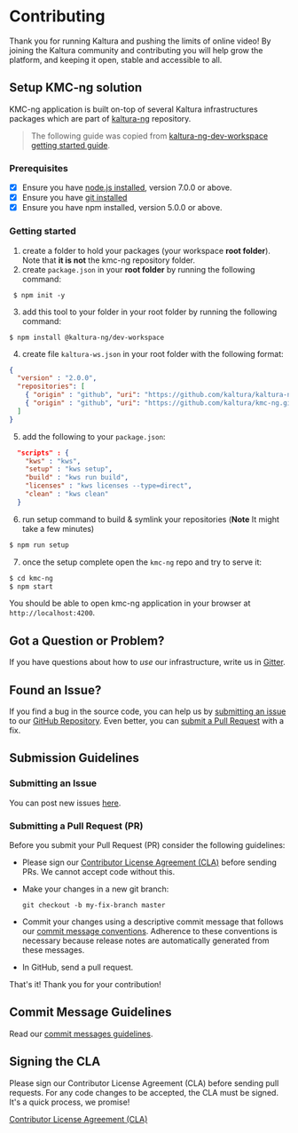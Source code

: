 # Contributing

Thank you for running Kaltura and pushing the limits of online video! By joining the Kaltura community and contributing you will help grow the platform, and keeping it open, stable and accessible to all.


## Setup KMC-ng solution
KMC-ng application is built on-top of several Kaltura infrastructures packages which are part of [kaltura-ng](https://github.com/kaltura/kaltura-ng) repository.

> The following guide was copied from [kaltura-ng-dev-workspace getting started guide](https://github.com/kaltura/kaltura-ng-dev-workspace#getting-started).

### Prerequisites
 - [x] Ensure you have [node.js installed](https://nodejs.org/en/download/current/), version 7.0.0 or above.
 - [x] Ensure you have [git installed](https://git-for-windows.github.io/)
 - [x] Ensure you have npm installed, version 5.0.0 or above.

### Getting started
1. create a folder to hold your packages (your workspace **root folder**). Note that **it is not** the kmc-ng repository folder.
2. create `package.json` in your **root folder**  by running the following command:
 ```
  $ npm init -y
  ```
3. add this tool to your folder in your root folder by running the following command:
 ```
 $ npm install @kaltura-ng/dev-workspace
 ```

4. create file `kaltura-ws.json` in your root folder with the following format:

 ```json
 {
   "version" : "2.0.0",
   "repositories": [
     { "origin" : "github", "uri": "https://github.com/kaltura/kaltura-ng.git"},
     { "origin" : "github", "uri": "https://github.com/kaltura/kmc-ng.git"}
   ]
 }
 ```

5. add the following to your `package.json`:
 ```json
   "scripts" : {
     "kws" : "kws",
     "setup" : "kws setup",
     "build" : "kws run build",
     "licenses" : "kws licenses --type=direct",
     "clean" : "kws clean"
   }
 ```

6. run setup command to build & symlink your repositories (**Note** It might take a few minutes)
 ```bash
 $ npm run setup
 ```

7. once the setup complete open the `kmc-ng` repo and try to serve it:
 ```bash
$ cd kmc-ng
$ npm start
```

You should be able to open kmc-ng application in your browser at `http://localhost:4200`.

## <a name="question"></a> Got a Question or Problem?

If you have questions about how to *use* our infrastructure, write us in [Gitter][gitter].

## <a name="issue"></a> Found an Issue?
If you find a bug in the source code, you can help us by
[submitting an issue](#submit-issue) to our [GitHub Repository][github]. Even better, you can
[submit a Pull Request](#submit-pr) with a fix.

## <a name="submit"></a> Submission Guidelines

### <a name="submit-issue"></a> Submitting an Issue
You can post new issues [here][github-issues].

### <a name="submit-pr"></a> Submitting a Pull Request (PR)
Before you submit your Pull Request (PR) consider the following guidelines:

* Please sign our [Contributor License Agreement (CLA)](#cla) before sending PRs.
  We cannot accept code without this.
* Make your changes in a new git branch:

     ```shell
     git checkout -b my-fix-branch master
     ```

* Commit your changes using a descriptive commit message that follows our
  [commit message conventions](#commit). Adherence to these conventions
  is necessary because release notes are automatically generated from these messages.
* In GitHub, send a pull request.

That's it! Thank you for your contribution!

## <a name="commit"></a> Commit Message Guidelines
Read our [commit messages guidelines](docs/contribution/commit-messages-guidelines.md).


## <a name="cla"></a> Signing the CLA

Please sign our Contributor License Agreement (CLA) before sending pull requests. For any code changes to be accepted, the CLA must be signed. It's a quick process, we promise!

[Contributor License Agreement (CLA)][cla]

[cla]: https://agentcontribs.kaltura.org/
[dev-doc]: DEVELOPER.md
[github]: https://github.com/kaltura/kmc-ng
[github-issues]: https://github.com/kaltura/kmc-ng/issues
[gitter]: https://gitter.im/kaltura-ng
[js-style-guide]: https://google.github.io/styleguide/javascriptguide.xml
